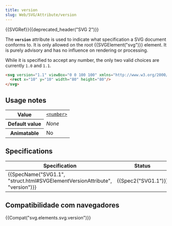 ```yaml
---
title: version
slug: Web/SVG/Attribute/version
---
```


{{SVGRef}}{{deprecated_header("SVG 2")}}

The **`version`** attribute is used to indicate what specification a SVG document conforms to. It is only allowed on the root {{SVGElement("svg")}} element. It is purely advisory and has no influence on rendering or processing.

While it is specified to accept any number, the only two valid choices are currently `1.0` and `1.1`.

```html
<svg version="1.1" viewBox="0 0 100 100" xmlns="http://www.w3.org/2000/svg">
  <rect x="10" y="10" width="80" height="80"/>
</svg>
```

## Usage notes

<table class="properties">
  <tbody>
    <tr>
      <th scope="row">Value</th>
      <td>
        <code
          ><a href="/pt-BR/docs/Web/SVG/Content_type#Number"
            >&#x3C;number></a
          ></code
        >
      </td>
    </tr>
    <tr>
      <th scope="row">Default value</th>
      <td><em>None</em></td>
    </tr>
    <tr>
      <th scope="row">Animatable</th>
      <td>No</td>
    </tr>
  </tbody>
</table>

## Specifications

| Specification                                                                                        | Status                   | Comment            |
| ---------------------------------------------------------------------------------------------------- | ------------------------ | ------------------ |
| {{SpecName("SVG1.1", "struct.html#SVGElementVersionAttribute", "version")}} | {{Spec2("SVG1.1")}} | Initial definition |

## Compatibilidade com navegadores

{{Compat("svg.elements.svg.version")}}
